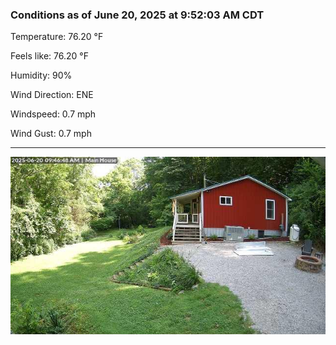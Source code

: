 ### Conditions as of June 20, 2025 at 9:52:03 AM CDT 

Temperature: 76.20 &deg;F

Feels like: 76.20 &deg;F

Humidity: 90%

Wind Direction: ENE

Windspeed: 0.7 mph

Wind Gust: 0.7 mph

---

<img src="./images/latest.jpeg"/>

